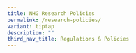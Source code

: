 ```yaml
---
title: NHG Research Policies
permalink: /research-policies/
variant: tiptap
description: ""
third_nav_title: Regulations & Policies
---
```

<p></p>